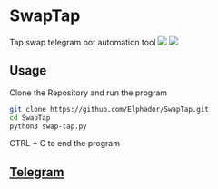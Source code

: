 # SwapTap
Tap swap telegram bot automation tool 
![](image/example1.png)
![](image/example2.png)

## **Usage**
Clone the Repository and run the program 
```bash
git clone https://github.com/Elphador/SwapTap.git
cd SwapTap
python3 swap-tap.py
```
CTRL + C to end the program 


## [Telegram](https://t.me/swaptapnews)



